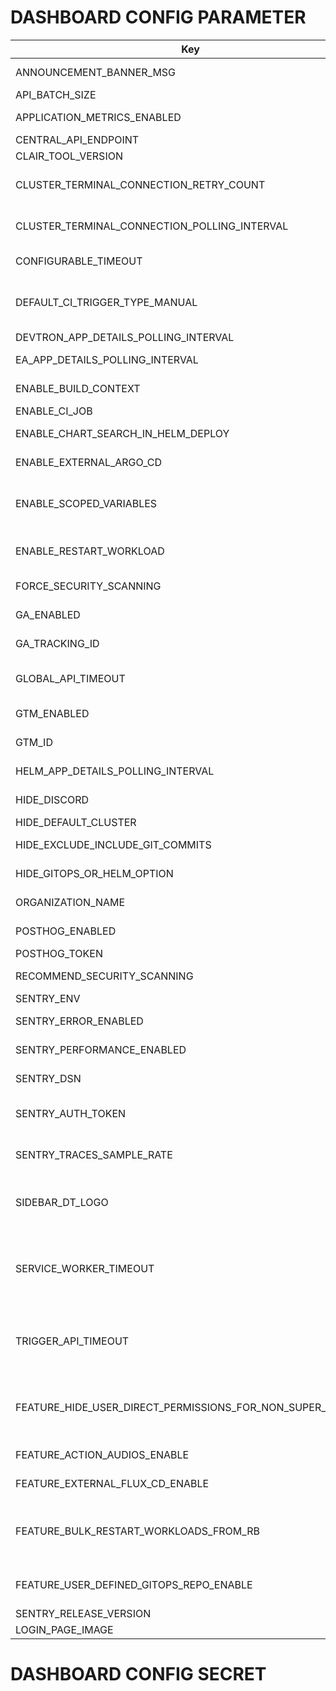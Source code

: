 # DASHBOARD CONFIG PARAMETER

| Key                                                       | Value                                    | Description                                                                                                      |
| --------------------------------------------------------- | ---------------------------------------- | ---------------------------------------------------------------------------------------------------------------- |
| ANNOUNCEMENT_BANNER_MSG                                   | ""                                       | Show Announcement banner message                                                                                 |
| API_BATCH_SIZE                                            | 20                                       | API batch size                                                                                                   |
| APPLICATION_METRICS_ENABLED                               | "true"                                   | Show application metrics button                                                                                  |
| CENTRAL_API_ENDPOINT                                      | ""                                       | Central end point                                                                                                |
| CLAIR_TOOL_VERSION                                        | ""                                       | Clair version                                                                                                    |
| CLUSTER_TERMINAL_CONNECTION_RETRY_COUNT                   | 7                                        | Retry Count for connection with cluster terminal.                                                                |
| CLUSTER_TERMINAL_CONNECTION_POLLING_INTERVAL              | 7000                                     | Interval for checking connection with cluster terminal.                                                          |
| CONFIGURABLE_TIMEOUT                                      | 10                                       | Authorizatipn api timeout                                                                                        |
| DEFAULT_CI_TRIGGER_TYPE_MANUAL                            | "false"                                  | Change default trigger behaviour of newly created ci-pipeline to manual                                          |
| DEVTRON_APP_DETAILS_POLLING_INTERVAL                      | 3000                                     | API Polling interval                                                                                             |
| EA_APP_DETAILS_POLLING_INTERVAL                           | 3000                                     | API Polling for EA mode interval                                                                                 |
| ENABLE_BUILD_CONTEXT                                      | "true"                                   | Enable build context in Devtron UI                                                                               |
| ENABLE_CI_JOB                                             | "true"                                   | Enable CI Job                                                                                                    |
| ENABLE_CHART_SEARCH_IN_HELM_DEPLOY                        | "true"                                   | Enable chart search in Helm deploy                                                                               |
| ENABLE_EXTERNAL_ARGO_CD                                   | "true"                                   | Enable External Argo CD                                                                                          |
| ENABLE_SCOPED_VARIABLES                                   | "false"                                  | For enabling scoped variable from UI, also need to enable it in backend.                                         |
| ENABLE_RESTART_WORKLOAD                                   | "false"                                  | Show restart pods option in app details page                                                                     |
| FORCE_SECURITY_SCANNING                                   | "false"                                  | Force security scanning                                                                                          |
| GA_ENABLED                                                | "true"                                   | Enable Google Analytics (GA)                                                                                     |
| GA_TRACKING_ID                                            | G-XXXXXXXX                               | Google Analytics tracking ID                                                                                     |
| GLOBAL_API_TIMEOUT                                        | 60000                                    | Default timeout for all API requests in DASHBOARD                                                                |
| GTM_ENABLED                                               | "true"                                   | Enable GTM for tag manager                                                                                       |
| GTM_ID                                                    | ""                                       | Enable GTM_ID for tag manager args                                                                               |
| HELM_APP_DETAILS_POLLING_INTERVAL                         | 3000                                     | API polling interval for helm app details                                                                        |
| HIDE_DISCORD                                              | "true"                                   | Hide Discord button from UI                                                                                      |
| HIDE_DEFAULT_CLUSTER                                      | "true"                                   | Hide default cluster                                                                                             |
| HIDE_EXCLUDE_INCLUDE_GIT_COMMITS                          | "true"                                   | Hide exclude include git commits                                                                                 |
| HIDE_GITOPS_OR_HELM_OPTION                                | "false"                                  | Enable GitOps and Helm option                                                                                    |
| ORGANIZATION_NAME                                         | ""                                       | Name of the organization                                                                                         |
| POSTHOG_ENABLED                                           | "true"                                   | PostHog integration status                                                                                       |
| POSTHOG_TOKEN                                             | XXXXXXXX                                 | PostHog API token                                                                                                |
| RECOMMEND_SECURITY_SCANNING                               | "false"                                  | Recommend security scanning                                                                                      |
| SENTRY_ENV                                                | stage                                    | Sentry environment                                                                                               |
| SENTRY_ERROR_ENABLED                                      | false                                    | To send uncaught errors to sentry                                                                                |
| SENTRY_PERFORMANCE_ENABLED                                | false                                    | To send persormance sentry                                                                                       |
| SENTRY_DSN                                                | ''                                       | SENTRY Data Source Name                                                                                          |
| SENTRY_AUTH_TOKEN                                         | ""                                       | Auth token for uploading the source maps to sentry                                                               |
| SENTRY_TRACES_SAMPLE_RATE                                 | 0.2                                      | Rate at which data send to sentry.(min=0 max=1)                                                                  |
| SIDEBAR_DT_LOGO                                           | ""                                       | Devtron logo for sidebar (would work if ORGANIZATION_NAME is not given)                                          |
| SERVICE_WORKER_TIMEOUT                                    | "1"                                      | Timeout value (in minutes) to fetch update for dashboard, change it cautiously as might hamper your update cycle |
| TRIGGER_API_TIMEOUT                                       | 60000                                    | Default timeout for all API requests for Trigger calls (Deploy artifacts, charts) in DASHBOARD                   |
| FEATURE_HIDE_USER_DIRECT_PERMISSIONS_FOR_NON_SUPER_ADMINS | "true"                                   | Would hide the user direct permissions for non-super admin users in User Permissions                             |
| FEATURE_ACTION_AUDIOS_ENABLE                              | true                                     | Would enable audios in dashboard                                                                                 |
| FEATURE_EXTERNAL_FLUX_CD_ENABLE                           | false                                    | To enable flux cd option in app list page                                                                        |
| FEATURE_BULK_RESTART_WORKLOADS_FROM_RB                    | deployment,rollout,daemonset,statefulset | Enables the bulk operations in the resource browser for specific workload type.                                  |
| FEATURE_USER_DEFINED_GITOPS_REPO_ENABLE                   | false                                    | If enabled user can pass the manual gitops repo                                                                  |
| SENTRY_RELEASE_VERSION                                    |                                          | Sentry release Version                                                                                           |
| LOGIN_PAGE_IMAGE                                          |                                          | Login page image url                                                                                             |

# DASHBOARD CONFIG SECRET

